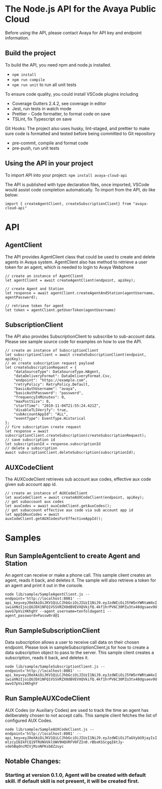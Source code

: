 # The Node.js API for the Avaya Public Cloud

Before using the API, please contact Avaya for API key and endpoint information.

## Build the project

To build the API, you need npm and node.js installed.

- `npm install`
- `npm run compile`
- `npm run unit` to run all unit tests

To ensure code quality, you could install VSCode plugins including

- Coverage Gutters 2.4.2, see coverage in editor
- Jest, run tests in watch mode
- Prettier - Code formatter, to format code on save
- TSLint, fix Typescript on save

Git Hooks: The project also uses husky, lint-staged, and prettier to make sure code is formatted and tested before being committed to Git repository

- pre-commit, compile and format code
- pre-push, run unit tests

## Using the API in your project

To import API into your project:
`npm install avaya-cloud-api`

The API is published with type declaration files, once imported, VSCode would assist code completion automatically. To import from the API, do like below:

    import { createAgentClient, createSubscriptionClient} from "avaya-cloud-api"

# API

## AgentClient

The API provides AgentClient class that could be used to create and delete agents in Avaya system. AgentClient also has method to retrieve a user token for an agent, which is needed to login to Avaya Webphone

    // create an instance of AgentClient
    let agentClient = await createAgentClient(endpoint, apiKey);

    // create Agent and Station
    let response = await agentClient.createAgentAndStation(agentUsername, agentPassword);

    // retrieve token for agent
    let token = agentClient.getUserToken(agentUsername)

## SubscriptionClient

The API also provides SubscriptionClient to subscribe to sub-account data. Please see sample source code for examples on how to use the API.

    // create an instance of SubscriptionClient
    let subscriptionClient = await createSubscriptionClient(endpoint, apiKey);
    // an create subscription request payload
    let createSubscriptionRequest = {
        "dataSourceType": DataSourceType.HAgent,
        "dataDeliveryFormat": DataDeliveryFormat.Csv,
        "endpoint": "https://example.com",
        "retryPolicy": RetryPolicy.Default,
        "basicAuthUsername": "avaya",
        "basicAuthPassword": "password",
        "frequencyInMinutes": 0,
        "maxPostSize": 0,
        "startTime": "2019-11-04T21:55:24.421Z",
        "disableTLSVerify": true,
        "subAccountAppId": "ALL",
        "eventType": EventType.Historical
    };
    // fire subscription create request
    let response = await subscriptionClient.createSubscription(createSubscriptionRequest);
    // save subscription id
    let subscriptionId = response.subscriptionId
    // delete a subscription
    await subscriptionClient.deleteSubscription(subscriptionId);

## AUXCodeClient

The AUXCodeClient retrieves sub account aux codes, effective aux code given sub account app id.

    // create an instance of AUXCodeClient
    let auxCodeClient = await createAUXCodeClient(endpoint, apiKey);
    // get subaccount aux codes
    let auxCodes = await auxCodeClient.getAuxCodes();
    // get subaccount effective aux code via sub account app id
    let appIdAuxCodes = await auxCodeClient.getAUXCodesForEffectiveAppId();

# Samples

## Run SampleAgentclient to create Agent and Station

An agent can receive or make a phone call.
This sample client creates an agent, reads it back, and deletes it.
The sample will also retrieve a token for an agent and print it out in the console.

`node lib/sample/SampleAgentClient.js --endpoint='http://localhost:8081' --api_key=eyJ0eXAiOiJKV1QiLCJhbGciOiJIUzI1NiJ9.eyJzdWIiOiJ5YW5nYWRtaW4xIiwiaXNzIjoiQUJDX1NFQ1VSSVRZX0dBVEVXQVkifQ.4kf1hrPV6C30PZu3tx48dgsaev9UowvG7pVszXKhghY --agent_username=tenfoldagent1 --agent_password=Passw0rd@1`

## Run SampleSubscriptionClient

Data subscription allows a user to receive call data on their chosen endpoint.
Please look in sampleSubscriptionClient.js for how to create
a data subscription object to pass to the server.
This sample client creates a subscription, reads it back, and deletes it.

`node lib/sample/SampleSubscriptionClient.js --endpoint='http://localhost:8081' --api_key=eyJ0eXAiOiJKV1QiLCJhbGciOiJIUzI1NiJ9.eyJzdWIiOiJ5YW5nYWRtaW4xIiwiaXNzIjoiQUJDX1NFQ1VSSVRZX0dBVEVXQVkifQ.4kf1hrPV6C30PZu3tx48dgsaev9UowvG7pVszXKhghY`

## Run SampleAUXCodeClient

AUX Codes (or Auxiliary Codes) are used to track the time an agent has deliberately chosen to not accept calls. This sample client fetches the list of configured AUX Codes.

`node lib/sample/SampleAUXCodeClient.js --endpoint='http://localhost:8081' --api_key=eyJ0eXAiOiJKV1QiLCJhbGciOiJIUzI1NiJ9.eyJzdWIiOiJTaGVybG9jayIsImlzcyI6IkFCQ19TRUNVUklUWV9HQVRFV0FZIn0.rBbxKSScgqI6tJy-vdehBqdncMIVjMzoNFKsb8Zzuyc`

## Notable Changes:

### Starting at version 0.1.0, Agent will be created with default skill. If default skill is not present, it will be created first.
